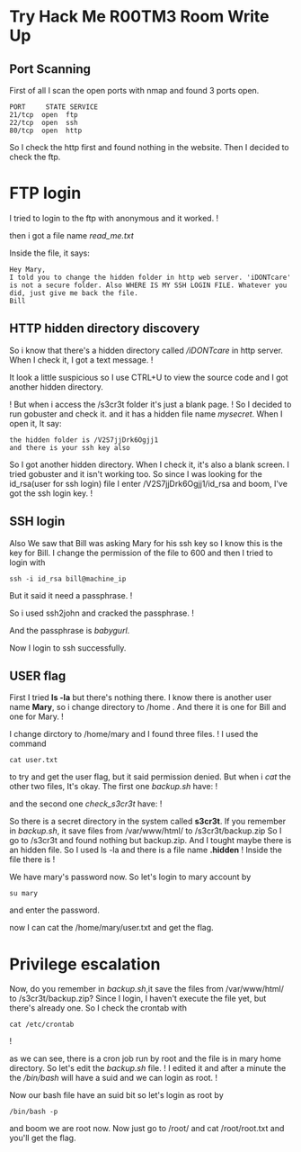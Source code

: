 # Try Hack Me R00TM3 Room Write Up

## Port Scanning
First of all I scan the open ports with nmap and found 3 ports open.
```
PORT     STATE SERVICE
21/tcp  open  ftp
22/tcp  open  ssh
80/tcp  open  http
```

So I check the http first and found nothing in the website. Then I decided to check the ftp.

# FTP login
I tried to login to the ftp with anonymous and it worked.
!

then i got a file name *read_me.txt*

Inside the file, it says:
```
Hey Mary,
I told you to change the hidden folder in http web server. 'iDONTcare' is not a secure folder. Also WHERE IS MY SSH LOGIN FILE. Whatever you did, just give me back the file.
Bill
```
## HTTP hidden directory discovery
So i know that there's a hidden directory called */iDONTcare* in http server.
When I check it, I got a text message.
!

It look a little suspicious so I use CTRL+U to view the source code and I got another hidden directory.

!
But when i access the /s3cr3t folder it's just a blank page.
!
So I decided to run gobuster and check it.
and it has a hidden file name *mysecret*.
When I open it, It say:
```
the hidden folder is /V2S7jjDrk6Ogjj1
and there is your ssh key also
```

So I got another hidden directory.
When I check it, it's also a blank screen. I tried gobuster and it isn't working too.
So since I was looking for the id_rsa(user for ssh login) file I enter /V2S7jjDrk6Ogjj1/id_rsa and boom, I've got the ssh login key.
!

## SSH login

Also We saw that Bill was asking Mary for his ssh key so I know this is the key for Bill.
I change the permission of the file to 600 and then I tried to login with 
```
ssh -i id_rsa bill@machine_ip
```
But it said it need a passphrase.
!

So i used ssh2john and cracked the passphrase.
!

And the passphrase is *babygurl*.

Now I login to ssh successfully.

## USER flag

First I tried **ls -la** but there's nothing there.
I know there is another user name **Mary**, so i change directory to /home .
And there it is one for Bill and one for Mary.
!

I change dirctory to /home/mary and I found three files.
!
I used the command
```
cat user.txt
```
to try and get the user flag, but it said permission denied.
But when i *cat* the other two files, It's okay.
The first one *backup.sh* have:
!

and the second one *check_s3cr3t* have:
!

So there is a secret directory in the system called **s3cr3t**.
If you remember in *backup.sh*, it save files from /var/www/html/ to /s3cr3t/backup.zip
So I go to /s3cr3t and found nothing but backup.zip.
And I tought maybe there is an hidden file.
So I used ls -la and there is a file name **.hidden**
!
Inside the file there is
!

We have mary's password now.
So let's login to mary account by
```
su mary
```
and enter the password.

now I can cat the /home/mary/user.txt and get the flag.

# Privilege escalation
Now, do you remember in *backup.sh*,it save the files from /var/www/html/ to /s3cr3t/backup.zip?
Since I login, I haven't execute the file yet, but there's already one. 
So I check the crontab with
```
cat /etc/crontab
```

!

as we can see, there is a cron job run by root and the file is in mary home directory.
So let's edit the *backup.sh* file.
!
I edited it and after a minute the the */bin/bash* will have a suid and we can login as root.
!

Now our bash file have an suid bit so let's login as root by
```
/bin/bash -p
```

and boom we are root now. Now just go to /root/ and cat /root/root.txt and you'll get the flag.



